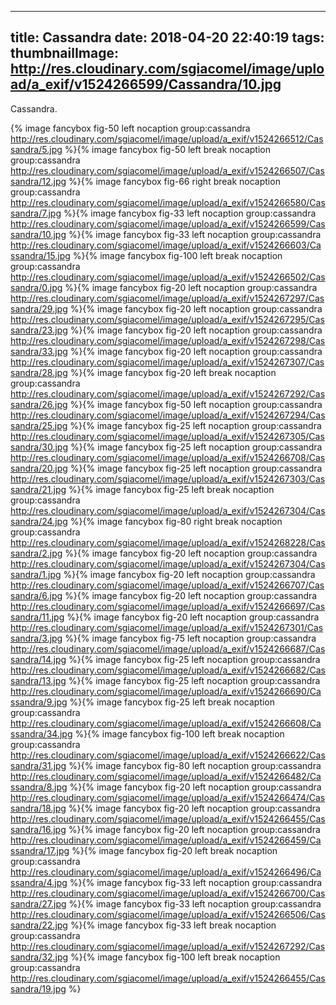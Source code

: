 
---
title: Cassandra
date: 2018-04-20 22:40:19
tags:
thumbnailImage: http://res.cloudinary.com/sgiacomel/image/upload/a_exif/v1524266599/Cassandra/10.jpg
---
Cassandra.
<!-- more -->
{% image fancybox fig-50 left nocaption group:cassandra http://res.cloudinary.com/sgiacomel/image/upload/a_exif/v1524266512/Cassandra/5.jpg %}{% image fancybox fig-50 left break nocaption group:cassandra http://res.cloudinary.com/sgiacomel/image/upload/a_exif/v1524266507/Cassandra/12.jpg %}{% image fancybox fig-66 right break nocaption group:cassandra http://res.cloudinary.com/sgiacomel/image/upload/a_exif/v1524266580/Cassandra/7.jpg %}{% image fancybox fig-33 left nocaption group:cassandra http://res.cloudinary.com/sgiacomel/image/upload/a_exif/v1524266599/Cassandra/10.jpg %}{% image fancybox fig-33 left nocaption group:cassandra http://res.cloudinary.com/sgiacomel/image/upload/a_exif/v1524266603/Cassandra/15.jpg %}{% image fancybox fig-100 left break nocaption group:cassandra http://res.cloudinary.com/sgiacomel/image/upload/a_exif/v1524266502/Cassandra/0.jpg %}{% image fancybox fig-20 left nocaption group:cassandra http://res.cloudinary.com/sgiacomel/image/upload/a_exif/v1524267297/Cassandra/29.jpg %}{% image fancybox fig-20 left nocaption group:cassandra http://res.cloudinary.com/sgiacomel/image/upload/a_exif/v1524267295/Cassandra/23.jpg %}{% image fancybox fig-20 left nocaption group:cassandra http://res.cloudinary.com/sgiacomel/image/upload/a_exif/v1524267298/Cassandra/33.jpg %}{% image fancybox fig-20 left nocaption group:cassandra http://res.cloudinary.com/sgiacomel/image/upload/a_exif/v1524267307/Cassandra/28.jpg %}{% image fancybox fig-20 left break nocaption group:cassandra http://res.cloudinary.com/sgiacomel/image/upload/a_exif/v1524267292/Cassandra/26.jpg %}{% image fancybox fig-50 left nocaption group:cassandra http://res.cloudinary.com/sgiacomel/image/upload/a_exif/v1524267294/Cassandra/25.jpg %}{% image fancybox fig-25 left nocaption group:cassandra http://res.cloudinary.com/sgiacomel/image/upload/a_exif/v1524267305/Cassandra/30.jpg %}{% image fancybox fig-25 left nocaption group:cassandra http://res.cloudinary.com/sgiacomel/image/upload/a_exif/v1524266708/Cassandra/20.jpg %}{% image fancybox fig-25 left nocaption group:cassandra http://res.cloudinary.com/sgiacomel/image/upload/a_exif/v1524267303/Cassandra/21.jpg %}{% image fancybox fig-25 left break nocaption group:cassandra http://res.cloudinary.com/sgiacomel/image/upload/a_exif/v1524267304/Cassandra/24.jpg %}{% image fancybox fig-80 right break nocaption group:cassandra http://res.cloudinary.com/sgiacomel/image/upload/a_exif/v1524268228/Cassandra/2.jpg %}{% image fancybox fig-20 left nocaption group:cassandra http://res.cloudinary.com/sgiacomel/image/upload/a_exif/v1524267304/Cassandra/1.jpg %}{% image fancybox fig-20 left nocaption group:cassandra http://res.cloudinary.com/sgiacomel/image/upload/a_exif/v1524266707/Cassandra/6.jpg %}{% image fancybox fig-20 left nocaption group:cassandra http://res.cloudinary.com/sgiacomel/image/upload/a_exif/v1524266697/Cassandra/11.jpg %}{% image fancybox fig-20 left nocaption group:cassandra http://res.cloudinary.com/sgiacomel/image/upload/a_exif/v1524267301/Cassandra/3.jpg %}{% image fancybox fig-75 left nocaption group:cassandra http://res.cloudinary.com/sgiacomel/image/upload/a_exif/v1524266687/Cassandra/14.jpg %}{% image fancybox fig-25 left nocaption group:cassandra http://res.cloudinary.com/sgiacomel/image/upload/a_exif/v1524266682/Cassandra/13.jpg %}{% image fancybox fig-25 left nocaption group:cassandra http://res.cloudinary.com/sgiacomel/image/upload/a_exif/v1524266690/Cassandra/9.jpg %}{% image fancybox fig-25 left break nocaption group:cassandra http://res.cloudinary.com/sgiacomel/image/upload/a_exif/v1524266608/Cassandra/34.jpg %}{% image fancybox fig-100 left break nocaption group:cassandra http://res.cloudinary.com/sgiacomel/image/upload/a_exif/v1524266622/Cassandra/31.jpg %}{% image fancybox fig-80 left nocaption group:cassandra http://res.cloudinary.com/sgiacomel/image/upload/a_exif/v1524266482/Cassandra/8.jpg %}{% image fancybox fig-20 left nocaption group:cassandra http://res.cloudinary.com/sgiacomel/image/upload/a_exif/v1524266474/Cassandra/18.jpg %}{% image fancybox fig-20 left nocaption group:cassandra http://res.cloudinary.com/sgiacomel/image/upload/a_exif/v1524266455/Cassandra/16.jpg %}{% image fancybox fig-20 left nocaption group:cassandra http://res.cloudinary.com/sgiacomel/image/upload/a_exif/v1524266459/Cassandra/17.jpg %}{% image fancybox fig-20 left break nocaption group:cassandra http://res.cloudinary.com/sgiacomel/image/upload/a_exif/v1524266496/Cassandra/4.jpg %}{% image fancybox fig-33 left nocaption group:cassandra http://res.cloudinary.com/sgiacomel/image/upload/a_exif/v1524266700/Cassandra/27.jpg %}{% image fancybox fig-33 left nocaption group:cassandra http://res.cloudinary.com/sgiacomel/image/upload/a_exif/v1524266506/Cassandra/22.jpg %}{% image fancybox fig-33 left break nocaption group:cassandra http://res.cloudinary.com/sgiacomel/image/upload/a_exif/v1524267292/Cassandra/32.jpg %}{% image fancybox fig-100 left break nocaption group:cassandra http://res.cloudinary.com/sgiacomel/image/upload/a_exif/v1524266455/Cassandra/19.jpg %}
